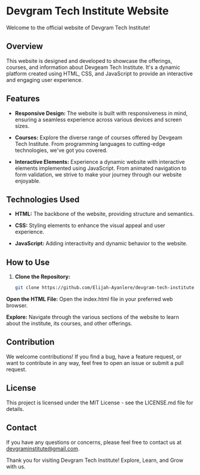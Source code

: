 # Devgram Tech Institute Website

Welcome to the official website of Devgram Tech Institute!

## Overview

This website is designed and developed to showcase the offerings, courses, and information about Devgeam Tech Institute. It's a dynamic platform created using HTML, CSS, and JavaScript to provide an interactive and engaging user experience.

## Features

- **Responsive Design:** The website is built with responsiveness in mind, ensuring a seamless experience across various devices and screen sizes.

- **Courses:** Explore the diverse range of courses offered by Devgeam Tech Institute. From programming languages to cutting-edge technologies, we've got you covered.

- **Interactive Elements:** Experience a dynamic website with interactive elements implemented using JavaScript. From animated navigation to form validation, we strive to make your journey through our website enjoyable.

## Technologies Used

- **HTML:** The backbone of the website, providing structure and semantics.

- **CSS:** Styling elements to enhance the visual appeal and user experience.

- **JavaScript:** Adding interactivity and dynamic behavior to the website.

## How to Use

1. **Clone the Repository:**
   ```bash
   git clone https://github.com/Elijah-Ayanlere/devgram-tech-institute.git
   
**Open the HTML File:**
Open the index.html file in your preferred web browser.

**Explore:**
Navigate through the various sections of the website to learn about the institute, its courses, and other offerings.

## Contribution
We welcome contributions! If you find a bug, have a feature request, or want to contribute in any way, feel free to open an issue or submit a pull request.

## License
This project is licensed under the MIT License - see the LICENSE.md file for details.

## Contact
If you have any questions or concerns, please feel free to contact us at devgraminstitute@gmail.com.

Thank you for visiting Devgram Tech Institute! Explore, Learn, and Grow with us.
